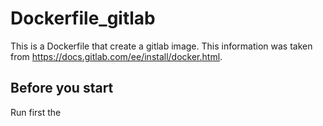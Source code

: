 # Dockerfile_gitlab
This is a Dockerfile that create a gitlab image. This information was taken from https://docs.gitlab.com/ee/install/docker.html.

## Before you start 
Run first the 
